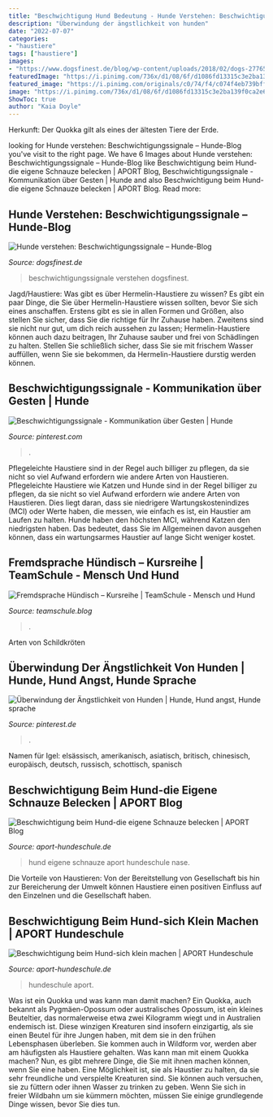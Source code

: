 ```yaml
---
title: "Beschwichtigung Hund Bedeutung - Hunde Verstehen: Beschwichtigungssignale – Hunde-blog"
description: "Überwindung der ängstlichkeit von hunden"
date: "2022-07-07"
categories:
- "haustiere"
tags: ["haustiere"]
images:
- "https://www.dogsfinest.de/blog/wp-content/uploads/2018/02/dogs-2776513_1920.jpg"
featuredImage: "https://i.pinimg.com/736x/d1/08/6f/d1086fd13315c3e2ba139f0ca2e624b5.jpg"
featured_image: "https://i.pinimg.com/originals/c0/74/f4/c074f4eb739bff7f14b5d987ab13cf83.jpg"
image: "https://i.pinimg.com/736x/d1/08/6f/d1086fd13315c3e2ba139f0ca2e624b5.jpg"
ShowToc: true
author: "Kaia Doyle"
---
```



Herkunft: Der Quokka gilt als eines der ältesten Tiere der Erde.

	

		
looking for Hunde verstehen: Beschwichtigungssignale – Hunde-Blog you've visit to the right page. We have 6 Images about Hunde verstehen: Beschwichtigungssignale – Hunde-Blog like Beschwichtigung beim Hund-die eigene Schnauze belecken | APORT Blog, Beschwichtigungssignale - Kommunikation über Gesten | Hunde and also Beschwichtigung beim Hund-die eigene Schnauze belecken | APORT Blog. Read more:
		
    
## Hunde Verstehen: Beschwichtigungssignale – Hunde-Blog

<img loading=lazy src="https://www.dogsfinest.de/blog/wp-content/uploads/2018/02/dogs-2776513_1920.jpg" onerror="this.onerror=null;this.src='https://tse4.mm.bing.net/th?id=OIP.NvtCUydhV0vp_PwbzlocmAHaE8&amp;pid=15.1';" alt="Hunde verstehen: Beschwichtigungssignale – Hunde-Blog">

_Source: dogsfinest.de_

>beschwichtigungssignale verstehen dogsfinest. 

	

Jagd/Haustiere: Was gibt es über Hermelin-Haustiere zu wissen?
Es gibt ein paar Dinge, die Sie über Hermelin-Haustiere wissen sollten, bevor Sie sich eines anschaffen. Erstens gibt es sie in allen Formen und Größen, also stellen Sie sicher, dass Sie die richtige für Ihr Zuhause haben. Zweitens sind sie nicht nur gut, um dich reich aussehen zu lassen; Hermelin-Haustiere können auch dazu beitragen, Ihr Zuhause sauber und frei von Schädlingen zu halten. Stellen Sie schließlich sicher, dass Sie sie mit frischem Wasser auffüllen, wenn Sie sie bekommen, da Hermelin-Haustiere durstig werden können.

    
## Beschwichtigungssignale - Kommunikation über Gesten | Hunde

<img loading=lazy src="https://i.pinimg.com/736x/d1/08/6f/d1086fd13315c3e2ba139f0ca2e624b5.jpg" onerror="this.onerror=null;this.src='https://tse2.mm.bing.net/th?id=OIP.GKwnZUVLZYaWNvvMNxdkKgAAAA&amp;pid=15.1';" alt="Beschwichtigungssignale - Kommunikation über Gesten | Hunde">

_Source: pinterest.com_

>. 

	

Pflegeleichte Haustiere sind in der Regel auch billiger zu pflegen, da sie nicht so viel Aufwand erfordern wie andere Arten von Haustieren.
Pflegeleichte Haustiere wie Katzen und Hunde sind in der Regel billiger zu pflegen, da sie nicht so viel Aufwand erfordern wie andere Arten von Haustieren. Dies liegt daran, dass sie niedrigere Wartungskostenindizes (MCI) oder Werte haben, die messen, wie einfach es ist, ein Haustier am Laufen zu halten. Hunde haben den höchsten MCI, während Katzen den niedrigsten haben. Das bedeutet, dass Sie im Allgemeinen davon ausgehen können, dass ein wartungsarmes Haustier auf lange Sicht weniger kostet.

    
## Fremdsprache Hündisch – Kursreihe | TeamSchule - Mensch Und Hund

<img loading=lazy src="https://teamschuleblog.files.wordpress.com/2020/12/kurs2.jpg" onerror="this.onerror=null;this.src='https://tse1.mm.bing.net/th?id=OIP.UjwUz6lv5-SGG55hQCtAvAHaEP&amp;pid=15.1';" alt="Fremdsprache Hündisch – Kursreihe | TeamSchule - Mensch und Hund">

_Source: teamschule.blog_

>. 

	

Arten von Schildkröten

    
## Überwindung Der Ängstlichkeit Von Hunden | Hunde, Hund Angst, Hunde Sprache

<img loading=lazy src="https://i.pinimg.com/originals/c0/74/f4/c074f4eb739bff7f14b5d987ab13cf83.jpg" onerror="this.onerror=null;this.src='https://tse2.mm.bing.net/th?id=OIP.j5VVJ0IV-oSXlndrkem8FQHaJl&amp;pid=15.1';" alt="Überwindung der Ängstlichkeit von Hunden | Hunde, Hund angst, Hunde sprache">

_Source: pinterest.de_

>. 

	

Namen für Igel: elsässisch, amerikanisch, asiatisch, britisch, chinesisch, europäisch, deutsch, russisch, schottisch, spanisch

    
## Beschwichtigung Beim Hund-die Eigene Schnauze Belecken | APORT Blog

<img loading=lazy src="https://aport-hundeschule.de/wp-content/uploads/2015/09/APORT-Hundeschule-143.jpg" onerror="this.onerror=null;this.src='https://tse1.mm.bing.net/th?id=OIP.3zdDZeEN4QyUbmrbfgbB7gHaEK&amp;pid=15.1';" alt="Beschwichtigung beim Hund-die eigene Schnauze belecken | APORT Blog">

_Source: aport-hundeschule.de_

>hund eigene schnauze aport hundeschule nase. 

	

Die Vorteile von Haustieren: Von der Bereitstellung von Gesellschaft bis hin zur Bereicherung der Umwelt können Haustiere einen positiven Einfluss auf den Einzelnen und die Gesellschaft haben.

    
## Beschwichtigung Beim Hund-sich Klein Machen | APORT Hundeschule

<img loading=lazy src="https://aport-hundeschule.de/wp-content/uploads/2019/11/GruppenfotoFilzitos029-e1573728851693-300x264.jpg" onerror="this.onerror=null;this.src='https://tse4.mm.bing.net/th?id=OIP.4w1BsosJup1gNLyaXJiUtwAAAA&amp;pid=15.1';" alt="Beschwichtigung beim Hund-sich klein machen | APORT Hundeschule">

_Source: aport-hundeschule.de_

>hundeschule aport. 

	

Was ist ein Quokka und was kann man damit machen?
Ein Quokka, auch bekannt als Pygmäen-Opossum oder australisches Opossum, ist ein kleines Beuteltier, das normalerweise etwa zwei Kilogramm wiegt und in Australien endemisch ist. Diese winzigen Kreaturen sind insofern einzigartig, als sie einen Beutel für ihre Jungen haben, mit dem sie in den frühen Lebensphasen überleben. Sie kommen auch in Wildform vor, werden aber am häufigsten als Haustiere gehalten.
Was kann man mit einem Quokka machen? Nun, es gibt mehrere Dinge, die Sie mit ihnen machen können, wenn Sie eine haben. Eine Möglichkeit ist, sie als Haustier zu halten, da sie sehr freundliche und verspielte Kreaturen sind. Sie können auch versuchen, sie zu füttern oder ihnen Wasser zu trinken zu geben. Wenn Sie sich in freier Wildbahn um sie kümmern möchten, müssen Sie einige grundlegende Dinge wissen, bevor Sie dies tun.

